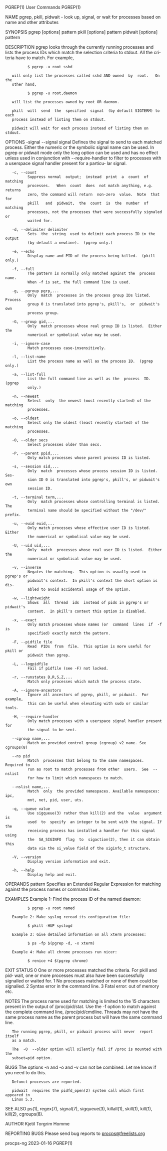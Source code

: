 PGREP(1)                         User Commands                        PGREP(1)

NAME
       pgrep, pkill, pidwait - look up, signal, or wait for processes based on
       name and other attributes

SYNOPSIS
       pgrep [options] pattern
       pkill [options] pattern
       pidwait [options] pattern

DESCRIPTION
       pgrep  looks  through  the  currently  running  processes and lists the
       process IDs which match the selection criteria to stdout.  All the cri‐
       teria have to match.  For example,

              $ pgrep -u root sshd

       will only list the processes called sshd AND owned  by  root.   On  the
       other hand,

              $ pgrep -u root,daemon

       will list the processes owned by root OR daemon.

       pkill  will  send  the  specified  signal  (by default SIGTERM) to each
       process instead of listing them on stdout.

       pidwait will wait for each process instead of listing them on stdout.

OPTIONS
       -signal
       --signal signal
              Defines the signal to send to each matched process.  Either  the
              numeric  or  the  symbolic  signal name can be used. In pgrep or
              pidwait mode only the long option can be used and has no  effect
              unless  used  in conjunction with --require-handler to filter to
              processes with a userspace signal handler present for a particu‐
              lar signal.

       -c, --count
              Suppress normal  output;  instead  print  a  count  of  matching
              processes.   When  count  does  not match anything, e.g. returns
              zero, the command will return  non-zero  value.  Note  that  for
              pkill   and  pidwait,  the  count  is  the  number  of  matching
              processes, not the processes that were successfully signaled  or
              waited for.

       -d, --delimiter delimiter
              Sets  the  string  used to delimit each process ID in the output
              (by default a newline).  (pgrep only.)

       -e, --echo
              Display name and PID of the process being killed.  (pkill only.)

       -f, --full
              The pattern is normally only matched against the  process  name.
              When -f is set, the full command line is used.

       -g, --pgroup pgrp,...
              Only  match  processes in the process group IDs listed.  Process
              group 0 is translated into pgrep's, pkill's,  or  pidwait's  own
              process group.

       -G, --group gid,...
              Only  match processes whose real group ID is listed.  Either the
              numerical or symbolical value may be used.

       -i, --ignore-case
              Match processes case-insensitively.

       -l, --list-name
              List the process name as well as the process ID.  (pgrep only.)

       -a, --list-full
              List the full command line as well as the  process  ID.   (pgrep
              only.)

       -n, --newest
              Select  only  the newest (most recently started) of the matching
              processes.

       -o, --oldest
              Select only the oldest (least recently started) of the  matching
              processes.

       -O, --older secs
              Select processes older than secs.

       -P, --parent ppid,...
              Only match processes whose parent process ID is listed.

       -s, --session sid,...
              Only  match  processes whose process session ID is listed.  Ses‐
              sion ID 0 is translated into pgrep's, pkill's, or pidwait's  own
              session ID.

       -t, --terminal term,...
              Only  match processes whose controlling terminal is listed.  The
              terminal name should be specified without the "/dev/" prefix.

       -u, --euid euid,...
              Only match processes whose effective user ID is listed.   Either
              the numerical or symbolical value may be used.

       -U, --uid uid,...
              Only  match  processes whose real user ID is listed.  Either the
              numerical or symbolical value may be used.

       -v, --inverse
              Negates the matching.  This option is usually used in pgrep's or
              pidwait's context.  In pkill's context the short option is  dis‐
              abled to avoid accidental usage of the option.

       -w, --lightweight
              Shows  all  thread  ids  instead of pids in pgrep's or pidwait's
              context.  In pkill's context this option is disabled.

       -x, --exact
              Only match processes whose names (or  command  lines  if  -f  is
              specified) exactly match the pattern.

       -F, --pidfile file
              Read  PIDs  from  file.  This option is more useful for pkill or
              pidwait than pgrep.

       -L, --logpidfile
              Fail if pidfile (see -F) not locked.

       -r, --runstates D,R,S,Z,...
              Match only processes which match the process state.

       -A, --ignore-ancestors
              Ignore all ancestors of pgrep, pkill, or pidwait.  For  example,
              this can be useful when elevating with sudo or similar tools.

       -H, --require-handler
              Only match processes with a userspace signal handler present for
              the signal to be sent.

       --cgroup name,...
              Match on provided control group (cgroup) v2 name. See cgroups(8)

       --ns pid
              Match  processes that belong to the same namespaces. Required to
              run as root to match processes from other  users.  See  --nslist
              for how to limit which namespaces to match.

       --nslist name,...
              Match  only  the provided namespaces. Available namespaces: ipc,
              mnt, net, pid, user, uts.

       -q, --queue value
              Use sigqueue(3) rather than kill(2) and the  value  argument  is
              used  to  specify  an integer to be sent with the signal. If the
              receiving process has installed a handler for this signal  using
              the  SA_SIGINFO  flag  to  sigaction(2), then it can obtain this
              data via the si_value field of the siginfo_t structure.

       -V, --version
              Display version information and exit.

       -h, --help
              Display help and exit.

OPERANDS
       pattern
              Specifies an Extended Regular Expression  for  matching  against
              the process names or command lines.

EXAMPLES
       Example 1: Find the process ID of the named daemon:

              $ pgrep -u root named

       Example 2: Make syslog reread its configuration file:

              $ pkill -HUP syslogd

       Example 3: Give detailed information on all xterm processes:

              $ ps -fp $(pgrep -d, -x xterm)

       Example 4: Make all chrome processes run nicer:

              $ renice +4 $(pgrep chrome)

EXIT STATUS
       0      One  or  more processes matched the criteria. For pkill and pid‐
              wait, one or more processes must  also  have  been  successfully
              signalled or waited for.
       1      No processes matched or none of them could be signalled.
       2      Syntax error in the command line.
       3      Fatal error: out of memory etc.

NOTES
       The  process  name  used  for  matching is limited to the 15 characters
       present in the output of /proc/pid/stat.  Use the -f  option  to  match
       against  the  complete command line, /proc/pid/cmdline. Threads may not
       have the same process name as the parent process but will have the same
       command line.

       The running pgrep, pkill, or pidwait process will never  report  itself
       as a match.

       The  -O  --older option will silently fail if /proc is mounted with the
       subset=pid option.

BUGS
       The options -n and -o and -v can not be combined.  Let me know  if  you
       need to do this.

       Defunct processes are reported.

       pidwait  requires the pidfd_open(2) system call which first appeared in
       Linux 5.3.

SEE ALSO
       ps(1), regex(7), signal(7), sigqueue(3), killall(1), skill(1), kill(1),
       kill(2), cgroups(8).

AUTHOR
       Kjetil Torgrim Homme

REPORTING BUGS
       Please send bug reports to procps@freelists.org

procps-ng                         2023-01-16                          PGREP(1)
